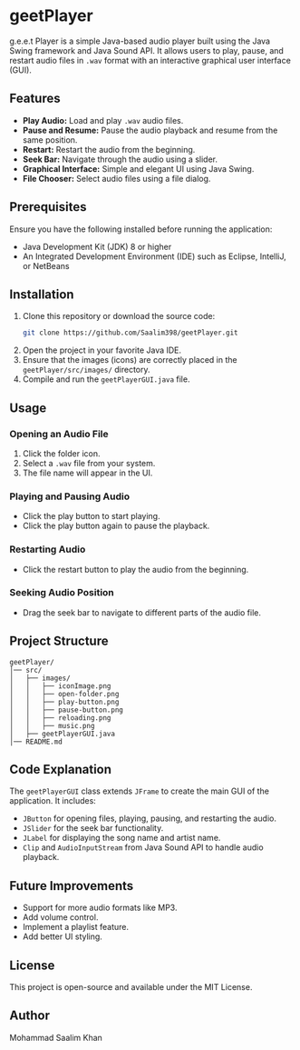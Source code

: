 # geetPlayer

g.e.e.t Player is a simple Java-based audio player built using the Java Swing framework and Java Sound API. It allows users to play, pause, and restart audio files in `.wav` format with an interactive graphical user interface (GUI).

## Features
- **Play Audio:** Load and play `.wav` audio files.
- **Pause and Resume:** Pause the audio playback and resume from the same position.
- **Restart:** Restart the audio from the beginning.
- **Seek Bar:** Navigate through the audio using a slider.
- **Graphical Interface:** Simple and elegant UI using Java Swing.
- **File Chooser:** Select audio files using a file dialog.

## Prerequisites
Ensure you have the following installed before running the application:

- Java Development Kit (JDK) 8 or higher
- An Integrated Development Environment (IDE) such as Eclipse, IntelliJ, or NetBeans

## Installation

1. Clone this repository or download the source code:
   ```sh
   git clone https://github.com/Saalim398/geetPlayer.git
   ```
2. Open the project in your favorite Java IDE.
3. Ensure that the images (icons) are correctly placed in the `geetPlayer/src/images/` directory.
4. Compile and run the `geetPlayerGUI.java` file.

## Usage

### Opening an Audio File
1. Click the folder icon.
2. Select a `.wav` file from your system.
3. The file name will appear in the UI.

### Playing and Pausing Audio
- Click the play button to start playing.
- Click the play button again to pause the playback.

### Restarting Audio
- Click the restart button to play the audio from the beginning.

### Seeking Audio Position
- Drag the seek bar to navigate to different parts of the audio file.

## Project Structure
```
geetPlayer/
│── src/
│   ├── images/
│   │   ├── iconImage.png
│   │   ├── open-folder.png
│   │   ├── play-button.png
│   │   ├── pause-button.png
│   │   ├── reloading.png
│   │   ├── music.png
│   ├── geetPlayerGUI.java
│── README.md
```

## Code Explanation
The `geetPlayerGUI` class extends `JFrame` to create the main GUI of the application. It includes:
- `JButton` for opening files, playing, pausing, and restarting the audio.
- `JSlider` for the seek bar functionality.
- `JLabel` for displaying the song name and artist name.
- `Clip` and `AudioInputStream` from Java Sound API to handle audio playback.

## Future Improvements
- Support for more audio formats like MP3.
- Add volume control.
- Implement a playlist feature.
- Add better UI styling.

## License
This project is open-source and available under the MIT License.

## Author
Mohammad Saalim Khan


